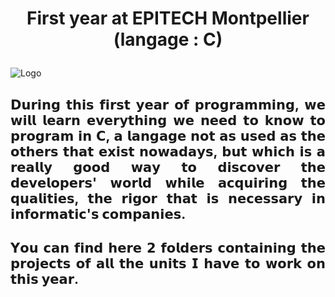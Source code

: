 # <p align="center">First year at EPITECH Montpellier (langage : C)</p>

![Logo](https://camo.githubusercontent.com/98bb581f9b799b6dc065aa288261304715916bae7258855f30d6a33d0ceb0ebc/68747470733a2f2f75706c6f61642e77696b696d656469612e6f72672f77696b6970656469612f636f6d6d6f6e732f322f32642f457069746563682e706e67)

## <p align="justify">𝗗𝘂𝗿𝗶𝗻𝗴 𝘁𝗵𝗶𝘀 𝗳𝗶𝗿𝘀𝘁 𝘆𝗲𝗮𝗿 𝗼𝗳 𝗽𝗿𝗼𝗴𝗿𝗮𝗺𝗺𝗶𝗻𝗴, 𝘄𝗲 𝘄𝗶𝗹𝗹 𝗹𝗲𝗮𝗿𝗻 𝗲𝘃𝗲𝗿𝘆𝘁𝗵𝗶𝗻𝗴 𝘄𝗲 𝗻𝗲𝗲𝗱 𝘁𝗼 𝗸𝗻𝗼𝘄 𝘁𝗼 𝗽𝗿𝗼𝗴𝗿𝗮𝗺 𝗶𝗻 𝗖, 𝗮 𝗹𝗮𝗻𝗴𝗮𝗴𝗲 𝗻𝗼𝘁 𝗮𝘀 𝘂𝘀𝗲𝗱 𝗮𝘀 𝘁𝗵𝗲 𝗼𝘁𝗵𝗲𝗿𝘀 𝘁𝗵𝗮𝘁 𝗲𝘅𝗶𝘀𝘁 𝗻𝗼𝘄𝗮𝗱𝗮𝘆𝘀, 𝗯𝘂𝘁 𝘄𝗵𝗶𝗰𝗵 𝗶𝘀 𝗮 𝗿𝗲𝗮𝗹𝗹𝘆 𝗴𝗼𝗼𝗱 𝘄𝗮𝘆 𝘁𝗼 𝗱𝗶𝘀𝗰𝗼𝘃𝗲𝗿 𝘁𝗵𝗲 𝗱𝗲𝘃𝗲𝗹𝗼𝗽𝗲𝗿𝘀' 𝘄𝗼𝗿𝗹𝗱 𝘄𝗵𝗶𝗹𝗲 𝗮𝗰𝗾𝘂𝗶𝗿𝗶𝗻𝗴 𝘁𝗵𝗲 𝗾𝘂𝗮𝗹𝗶𝘁𝗶𝗲𝘀, 𝘁𝗵𝗲 𝗿𝗶𝗴𝗼𝗿 𝘁𝗵𝗮𝘁 𝗶𝘀 𝗻𝗲𝗰𝗲𝘀𝘀𝗮𝗿𝘆 𝗶𝗻 𝗶𝗻𝗳𝗼𝗿𝗺𝗮𝘁𝗶𝗰'𝘀 𝗰𝗼𝗺𝗽𝗮𝗻𝗶𝗲𝘀.</p>

## <p align="justify">𝗬𝗼𝘂 𝗰𝗮𝗻 𝗳𝗶𝗻𝗱 𝗵𝗲𝗿𝗲 𝟮 𝗳𝗼𝗹𝗱𝗲𝗿𝘀 𝗰𝗼𝗻𝘁𝗮𝗶𝗻𝗶𝗻𝗴 𝘁𝗵𝗲 𝗽𝗿𝗼𝗷𝗲𝗰𝘁𝘀 𝗼𝗳 𝗮𝗹𝗹 𝘁𝗵𝗲 𝘂𝗻𝗶𝘁𝘀 𝗜 𝗵𝗮𝘃𝗲 𝘁𝗼 𝘄𝗼𝗿𝗸 𝗼𝗻 𝘁𝗵𝗶𝘀 𝘆𝗲𝗮𝗿.</p>
